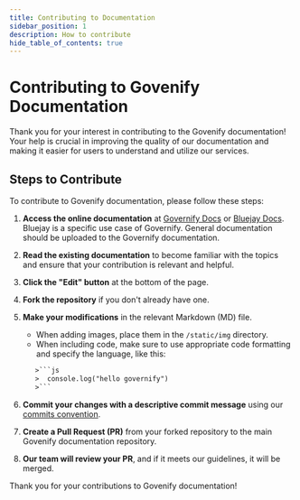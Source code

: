```yaml
---
title: Contributing to Documentation
sidebar_position: 1
description: How to contribute
hide_table_of_contents: true
---
```


# Contributing to Govenify Documentation

Thank you for your interest in contributing to the Govenify documentation! Your help is crucial in improving the quality of our documentation and making it easier for users to understand and utilize our services.

## Steps to Contribute

To contribute to Govenify documentation, please follow these steps:

1. **Access the online documentation** at [Governify Docs](https://docs.governify.io/) or [Bluejay Docs](https://docs.bluejay.governify.io/). Bluejay is a specific use case of Governify. General documentation should be uploaded to the Governify documentation.

2. **Read the existing documentation** to become familiar with the topics and ensure that your contribution is relevant and helpful.

3. **Click the "Edit" button** at the bottom of the page.

4. **Fork the repository** if you don't already have one.

5. **Make your modifications** in the relevant Markdown (MD) file.

   - When adding images, place them in the `/static/img` directory.
   - When including code, make sure to use appropriate code formatting and specify the language, like this:
   
   ```txt
      >```js
      >  console.log("hello governify")
      >```
   ```

6. **Commit your changes with a descriptive commit message** using our [commits convention](https://docs.governify.io/development/contributing/gitflow#commit-convention).

7. **Create a Pull Request (PR)** from your forked repository to the main Govenify documentation repository.

8. **Our team will review your PR**, and if it meets our guidelines, it will be merged.

Thank you for your contributions to Govenify documentation!
